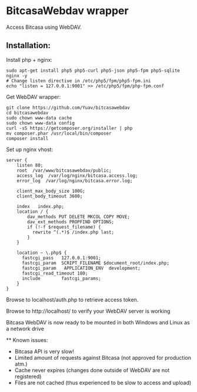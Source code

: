BitcasaWebdav wrapper
=====================

Access Bitcasa using WebDAV. 

Installation:
-------------

Install php + nginx:

    sudo apt-get install php5 php5-curl php5-json php5-fpm php5-sqlite nginx -y
    # Change listen directive in /etc/php5/fpm/php5-fpm.ini
    echo "listen = 127.0.0.1:9001" >> /etc/php5/fpm/php-fpm.conf

Get WebDAV wrapper:

	git clone https://github.com/Yuav/bitcasawebdav
	cd bitcasawebdav
	sudo chown www-data cache
	sudo chown www-data config
	curl -sS https://getcomposer.org/installer | php
	mv composer.phar /usr/local/bin/composer
	composer install

Set up nginx vhost:

    server {
        listen 80;
        root  /var/www/bitcasawebdav/public;
        access_log  /var/log/nginx/bitcasa.access.log;
        error_log  /var/log/nginx/bitcasa.error.log;

		client_max_body_size 100G;
		client_body_timeout 3600;

        index   index.php;
        location / {
            dav_methods PUT DELETE MKCOL COPY MOVE;
            dav_ext_methods PROPFIND OPTIONS;
            if (!-f $request_filename) {
              rewrite ^(.*)$ /index.php last;
            }
        }

        location ~ \.php$ {
          fastcgi_pass   127.0.0.1:9001;
          fastcgi_param  SCRIPT_FILENAME $document_root/index.php;
          fastcgi_param   APPLICATION_ENV  development;
          fastcgi_read_timeout 180;
          include        fastcgi_params;
        }
    }

Browse to localhost/auth.php to retrieve access token.

Browse to http://localhost/ to verify your WebDAV server is working

Bitcasa WebDAV is now ready to be mounted in both Windows and Linux as a network drive

** Known issues:
 - Bitcasa API is very slow!
 - Limited amount of requests against Bitcasa (not approved for production atm.)
 - Cache never expires (changes done outside of WebDAV are not registered)
 - Files are not cached (thus experienced to be slow to access and upload)
